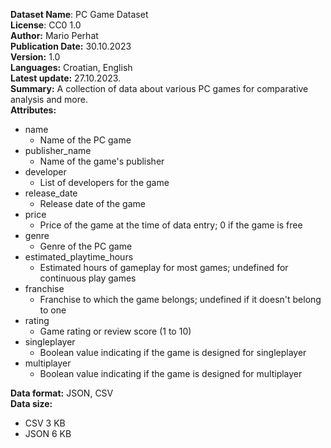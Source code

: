 **Dataset Name**: PC Game Dataset  
**License**: CC0 1.0  
**Author:** Mario Perhat  
**Publication Date:** 30.10.2023  
**Version:** 1.0  
**Languages:** Croatian, English  
**Latest update:** 27.10.2023.  
**Summary:** A collection of data about various PC games for comparative analysis and more.  
**Attributes:**
- name
  - Name of the PC game
- publisher_name
  - Name of the game's publisher
- developer
  - List of developers for the game
- release_date
  - Release date of the game
- price
  - Price of the game at the time of data entry; 0 if the game is free
- genre
  - Genre of the PC game
- estimated_playtime_hours
  - Estimated hours of gameplay for most games; undefined for continuous play games
- franchise
  - Franchise to which the game belongs; undefined if it doesn't belong to one
- rating
  - Game rating or review score (1 to 10)
- singleplayer
  - Boolean value indicating if the game is designed for singleplayer
- multiplayer
  - Boolean value indicating if the game is designed for multiplayer

**Data format:** JSON, CSV  
**Data size:**  
  - CSV 3 KB
  - JSON 6 KB
